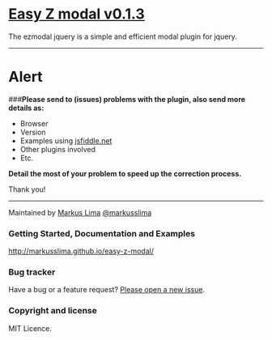 # [Easy Z modal v0.1.3](http://markusslima.github.io/easy-z-modal/)

The ezmodal jquery is a simple and efficient modal plugin for jquery.

------------------------------------------------------------------------------------
# Alert

###**Please send to (issues) problems with the plugin, also send more details as:**
* Browser
* Version
* Examples using [jsfiddle.net](https://jsfiddle.net/)
* Other plugins involved
* Etc.
 
**Detail the most of your problem to speed up the correction process.**

Thank you!

-------------------------------------------------------------------------------------

Maintained by [Markus Lima](https://github.com/markusslima) [@markusslima](https://twitter.com/markusslima)

### Getting Started, Documentation and Examples
http://markusslima.github.io/easy-z-modal/

### Bug tracker

Have a bug or a feature request? [Please open a new issue](https://github.com/markusslima/ezmodal/issues).

### Copyright and license

MIT Licence.
